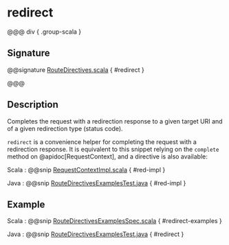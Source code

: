 # redirect

@@@ div { .group-scala }

## Signature

@@signature [RouteDirectives.scala](/akka-http/src/main/scala/akka/http/scaladsl/server/directives/RouteDirectives.scala) { #redirect }

@@@

## Description

Completes the request with a redirection response to a given target URI and of a given redirection type (status code).

`redirect` is a convenience helper for completing the request with a redirection response.
It is equivalent to this snippet relying on the `complete` method on @apidoc[RequestContext], and a directive is also available:

Scala
:   @@snip [RequestContextImpl.scala](/akka-http/src/main/scala/akka/http/scaladsl/server/RequestContextImpl.scala) { #red-impl }

Java
:  @@snip [RouteDirectivesExamplesTest.java](/docs/src/test/java/docs/http/javadsl/server/directives/RouteDirectivesExamplesTest.java) { #red-impl }

## Example

Scala
:  @@snip [RouteDirectivesExamplesSpec.scala](/docs/src/test/scala/docs/http/scaladsl/server/directives/RouteDirectivesExamplesSpec.scala) { #redirect-examples }

Java
:  @@snip [RouteDirectivesExamplesTest.java](/docs/src/test/java/docs/http/javadsl/server/directives/RouteDirectivesExamplesTest.java) { #redirect }
